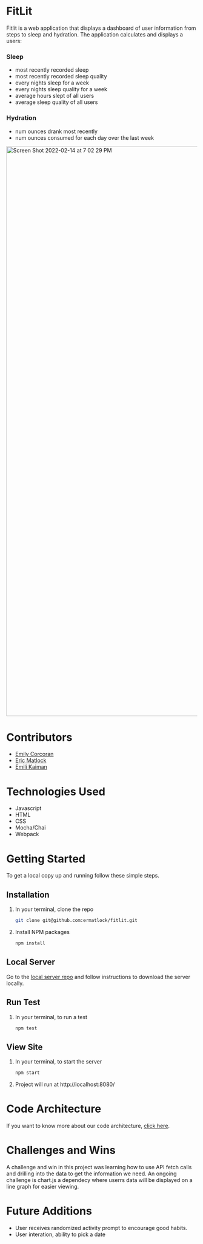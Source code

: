 # FitLit 

Fitlit is a web application that displays a dashboard of user information from steps to sleep and hydration. The application calculates and displays a users:


### Sleep

- most recently recorded sleep
- most recently recorded sleep quality
- every nights sleep for a week
- every nights sleep quality for a week
- average hours slept of all users
- average sleep quality of all users

### Hydration
- num ounces drank most recently 
- num ounces consumed for each day over the last week

<img width="1500" alt="Screen Shot 2022-02-14 at 7 02 29 PM" src="https://user-images.githubusercontent.com/93098905/153967660-cbd22873-5cff-40e2-9659-72bf662ac60b.png">

# Contributors
- [Emily Corcoran](https://github.com/Emily-Cathleen)
- [Eric Matlock](https://github.com/ermatlock)
- [Emili Kaiman](https://github.com/Ekaiman)

# Technologies Used 
- Javascript
- HTML
- CSS
- Mocha/Chai
- Webpack

# Getting Started
To get a local copy up and running follow these simple steps.

## Installation

1. In your terminal, clone the repo
   ```sh
   git clone git@github.com:ermatlock/fitlit.git
   ```
2. Install NPM packages
   ```sh
   npm install
   ```
   
## Local Server

Go to the [local server repo](https://github.com/turingschool-examples/fitlit-api) and follow instructions to download the server locally.
   
## Run Test

1. In your terminal, to run a test
   ```sh
   npm test
   ```
## View Site
1. In your terminal, to start the server
   ```sh
   npm start
   ```
2. Project will run at http://localhost:8080/   

# Code Architecture 
If you want to know more about our code architecture, [click here](https://gist.github.com/Ekaiman/f0c6022e295921a810e7531a4d38f9b0).

# Challenges and Wins
A challenge and win in this project was learning how to use API fetch calls and drilling into the data to get the information we need. An ongoing challenge is chart.js a dependecy where userrs data will be displayed on a line graph for easier viewing.

# Future Additions
- User receives randomized activity prompt to encourage good habits.
- User interation, ability to pick a date
